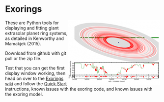 # Exorings

<img src="https://raw.githubusercontent.com/mkenworthy/exorings/master/images/j1407_ring_model.png"
 alt="J1407 Ring Model" title="J1407b rings" align="right" />

These are Python tools for displaying and fitting giant extrasolar planet ring systems,
as detailed in Kenworthy and Mamakjek (2015).

Download from github with git pull or the zip file.

Test that you can get the first display window working, then head on
over to the [Exorings wiki](../../wiki/Home) and follow the [Quick Start](../../wiki/Quick-Start) instructions, known issues with the
exoring code, and known issues with the exoring model.

